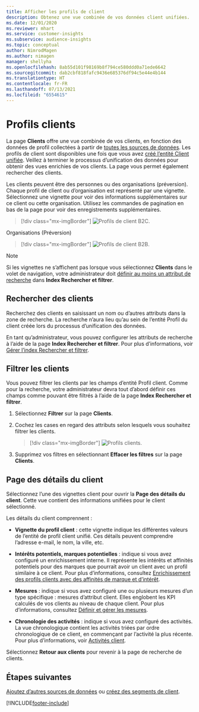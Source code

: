 ```yaml
---
title: Afficher les profils de client
description: Obtenez une vue combinée de vos données client unifiées.
ms.date: 12/01/2020
ms.reviewer: mhart
ms.service: customer-insights
ms.subservice: audience-insights
ms.topic: conceptual
author: NimrodMagen
ms.author: nimagen
manager: shellyha
ms.openlocfilehash: 8ab55d101f98169b8f794ce580ddd0a71ede6642
ms.sourcegitcommit: dab2cbf818fafc9436e685376df94c5e44e4b144
ms.translationtype: HT
ms.contentlocale: fr-FR
ms.lasthandoff: 07/13/2021
ms.locfileid: "6554615"
---
```

# <a name="customer-profiles"></a>Profils clients

La page **Clients** offre une vue combinée de vos clients, en fonction des données de profil collectées à partir de [toutes les sources de données](data-sources.md). Les profils de client sont disponibles une fois que vous avez [créé l’entité Client unifiée](data-unification.md). Veillez à terminer le processus d’unification des données pour obtenir des vues enrichies de vos clients. La page vous permet également rechercher des clients.

Les clients peuvent être des personnes ou des organisations (préversion). Chaque profil de client ou d’organisation est représenté par une vignette. Sélectionnez une vignette pour voir des informations supplémentaires sur ce client ou cette organisation. Utilisez les commandes de pagination en bas de la page pour voir des enregistrements supplémentaires.

> [!div class="mx-imgBorder"] 
> ![Profils de client B2C.](media/profiles-customers.png "Profils de client B2C")

Organisations (Préversion)
> [!div class="mx-imgBorder"] 
> ![Profils de client B2B.](media/profile-customers-b2b.png "Profils de client B2B")

> [!NOTE]
> Si les vignettes ne s’affichent pas lorsque vous sélectionnez **Clients** dans le volet de navigation, votre administrateur doit [définir au moins un attribut de recherche](search-filter-index.md) dans **Index Rechercher et filtrer**.

## <a name="search-for-customers"></a>Rechercher des clients

Recherchez des clients en saisissant un nom ou d’autres attributs dans la zone de recherche. La recherche n’aura lieu qu’au sein de l’entité Profil du client créée lors du processus d’unification des données.

En tant qu’administrateur, vous pouvez configurer les attributs de recherche à l’aide de la page **Index Rechercher et filtrer**. Pour plus d’informations, voir [Gérer l’index Rechercher et filtrer](search-filter-index.md).

## <a name="filter-customers"></a>Filtrer les clients

Vous pouvez filtrer les clients par les champs d’entité Profil client. Comme pour la recherche, votre administrateur devra tout d’abord définir ces champs comme pouvant être filtrés à l’aide de la page **Index Rechercher et filtrer**.

1. Sélectionnez **Filtrer** sur la page **Clients**.

2. Cochez les cases en regard des attributs selon lesquels vous souhaitez filtrer les clients.

   > [!div class="mx-imgBorder"] 
   > ![Profils clients.](media/profiles-customers3.png "Profils client")

3. Supprimez vos filtres en sélectionnant **Effacer les filtres** sur la page **Clients**.

##  <a name="customer-details-page"></a>Page des détails du client

Sélectionnez l’une des vignettes client pour ouvrir la **Page des détails du client**. Cette vue contient des informations unifiées pour le client sélectionné.

Les détails du client comprennent :

-   **Vignette du profil client** : cette vignette indique les différentes valeurs de l’entité de profil client unifié. Ces détails peuvent comprendre l’adresse e-mail, le nom, la ville, etc. 

-   **Intérêts potentiels, marques potentielles** : indique si vous avez configuré un enrichissement interne. Il représente les intérêts et affinités potentiels pour des marques que pourrait avoir un client avec un profil similaire à ce client. Pour plus d’informations, consultez [Enrichissement des profils clients avec des affinités de marque et d’intérêt](enrichment-microsoft.md).

-   **Mesures** : indique si vous avez configuré une ou plusieurs mesures d’un type spécifique : mesures d’attribut client. Elles englobent les KPI calculés de vos clients au niveau de chaque client. Pour plus d’informations, consultez [Définir et gérer les mesures](measures.md).

-   **Chronologie des activités** : indique si vous avez configuré des activités. La vue chronologique contient les activités triées par ordre chronologique de ce client, en commençant par l’activité la plus récente. Pour plus d’informations, voir [Activités client](activities.md).

Sélectionnez **Retour aux clients** pour revenir à la page de recherche de clients.

## <a name="next-steps"></a>Étapes suivantes

[Ajoutez d’autres sources de données](data-sources.md) ou [créez des segments de client](segments.md).


[!INCLUDE[footer-include](../includes/footer-banner.md)]
